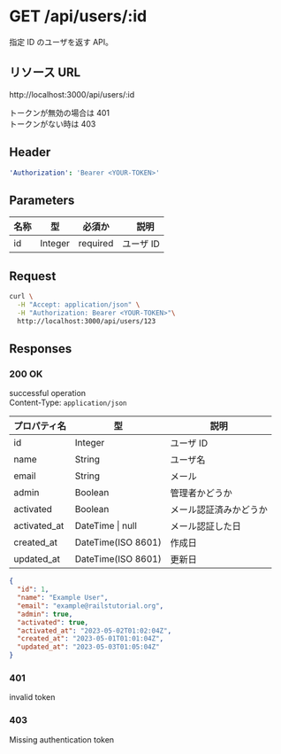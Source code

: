 # GET /api/users/:id

指定 ID のユーザを返す API。

## リソース URL

http://localhost:3000/api/users/:id

トークンが無効の場合は 401<br>
トークンがない時は 403<br>

## Header

```yml
'Authorization': 'Bearer <YOUR-TOKEN>'
```

## Parameters

| 名称 | 型      | 必須か   | 　説明    |
| ---- | ------- | -------- | --------- |
| id   | Integer | required | ユーザ ID |

## Request

```bash
curl \
  -H "Accept: application/json" \
  -H "Authorization: Bearer <YOUR-TOKEN>"\
  http://localhost:3000/api/users/123
```

## Responses

### 200 OK

successful operation<br>
Content-Type: `application/json`

| プロパティ名 | 型                   | 説明                   |
| ------------ | -------------------- | ---------------------- |
| id           | Integer              | ユーザ ID              |
| name         | String               | ユーザ名               |
| email        | String               | メール                 |
| admin        | Boolean              | 管理者かどうか         |
| activated    | Boolean              | メール認証済みかどうか |
| activated_at | DateTime &#124; null | メール認証した日       |
| created_at   | DateTime(ISO 8601)   | 作成日                 |
| updated_at   | DateTime(ISO 8601)   | 更新日                 |

```json
{
  "id": 1,
  "name": "Example User",
  "email": "example@railstutorial.org",
  "admin": true,
  "activated": true,
  "activated_at": "2023-05-02T01:02:04Z",
  "created_at": "2023-05-01T01:01:04Z",
  "updated_at": "2023-05-03T01:05:04Z"
}
```

### 401

invalid token

### 403

Missing authentication token
